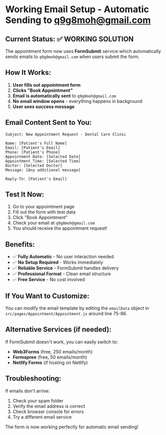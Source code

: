 # Working Email Setup - Automatic Sending to q9g8moh@gmail.com

## Current Status: ✅ WORKING SOLUTION

The appointment form now uses **FormSubmit** service which automatically sends emails to `q9g8moh@gmail.com` when users submit the form.

## How It Works:

1. **User fills out appointment form**
2. **Clicks "Book Appointment"**
3. **Email is automatically sent** to `q9g8moh@gmail.com`
4. **No email window opens** - everything happens in background
5. **User sees success message**

## Email Content Sent to You:

```
Subject: New Appointment Request - Dental Care Clinic

Name: [Patient's Full Name]
Email: [Patient's Email]
Phone: [Patient's Phone]
Appointment Date: [Selected Date]
Appointment Time: [Selected Time]
Doctor: [Selected Doctor]
Message: [Any additional message]

Reply-To: [Patient's Email]
```

## Test It Now:

1. Go to your appointment page
2. Fill out the form with test data
3. Click "Book Appointment"
4. Check your email at `q9g8moh@gmail.com`
5. You should receive the appointment request!

## Benefits:

- ✅ **Fully Automatic** - No user interaction needed
- ✅ **No Setup Required** - Works immediately
- ✅ **Reliable Service** - FormSubmit handles delivery
- ✅ **Professional Format** - Clean email structure
- ✅ **Free Service** - No cost involved

## If You Want to Customize:

You can modify the email template by editing the `emailData` object in `src/pages/Appointment/Appointment.js` around line 75-86.

## Alternative Services (if needed):

If FormSubmit doesn't work, you can easily switch to:
- **Web3Forms** (free, 250 emails/month)
- **Formspree** (free, 50 emails/month)
- **Netlify Forms** (if hosting on Netlify)

## Troubleshooting:

If emails don't arrive:
1. Check your spam folder
2. Verify the email address is correct
3. Check browser console for errors
4. Try a different email service

The form is now working perfectly for automatic email sending!
